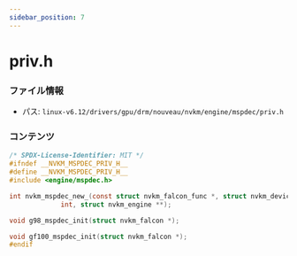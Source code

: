 ```yaml
---
sidebar_position: 7
---
```

# priv.h

### ファイル情報

- パス: `linux-v6.12/drivers/gpu/drm/nouveau/nvkm/engine/mspdec/priv.h`

### コンテンツ

```h
/* SPDX-License-Identifier: MIT */
#ifndef __NVKM_MSPDEC_PRIV_H__
#define __NVKM_MSPDEC_PRIV_H__
#include <engine/mspdec.h>

int nvkm_mspdec_new_(const struct nvkm_falcon_func *, struct nvkm_device *, enum nvkm_subdev_type,
		     int, struct nvkm_engine **);

void g98_mspdec_init(struct nvkm_falcon *);

void gf100_mspdec_init(struct nvkm_falcon *);
#endif

```
